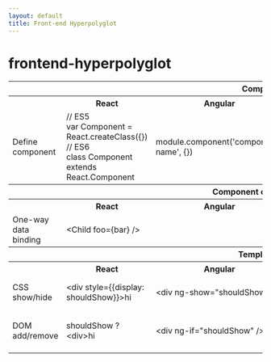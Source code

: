 ```yaml
---
layout: default
title: Front-end Hyperpolyglot
---
```


# frontend-hyperpolyglot

<table>
  <tr>
    <th colspan="6">
      Components
    </th>
  </tr>
  <tr>
    <th></th>
    <th>React</th>
    <th>Angular</th>
    <th>Ember</th>
    <th>Polymer</th>
    <th>Vue</th>
  </tr>

  <tr>
    <td>Define component</td>
    <td>
      // ES5<br />
      var Component = React.createClass({})<br />
      // ES6<br />
      class Component extends React.Component
    </td>
    <td>
      module.component('component-name', {})
    </td>
    <td>
      `<script type="text/x-handlebars" id="components/blog-post">`
        `<h1>Blog Post</h1>`
        `<p>Lorem ipsum dolor sit amet.</p>`
      `</script>`
    </td>
    <td>
      Polymer({})
    </td>
    <td>
      var Component = Vue.extend({})
    </td>
  </tr>

  <tr>
    <th colspan="6">
      Component communication
    </th>
  </tr>
  <tr>
    <th></th>
    <th>React</th>
    <th>Angular</th>
    <th>Ember</th>
    <th>Polymer</th>
    <th>Vue</th>
  </tr>

  <tr>
    <td>One-way data binding</td>
    <td>
      &lt;Child foo={bar} /&gt;
    </td>
    <td>
    </td>
    <td>
      &#123;{child foo=bar}&#125;
    </td>
    <td>
      &lt;Child foo='{"serialized": "object"}' /&gt;
    </td>
    <td>
      &lt;Child :foo="bar" /&gt;
    </td>
  </tr>

  <tr>
    <th colspan="6">
      Template logic
    </th>
  </tr>
  <tr>
    <th></th>
    <th>React</th>
    <th>Angular</th>
    <th>Ember</th>
    <th>Polymer</th>
    <th>Vue</th>
  </tr>

  <tr>
    <td>CSS show/hide</td>
    <td>
      &lt;div style=&#123;{display: shouldShow}&#125;>hi</div&gt;
    </td>
    <td>
      &lt;div ng-show="shouldShow" /&gt;
    </td>
    <td>
      &#123;{child foo=bar}&#125;
    </td>
    <td>
      &lt;Child foo='{"serialized": "object"}' /&gt;
    </td>
    <td>
      &lt;div v-show="shouldShow">hi<div/&gt;
    </td>
  </tr>

  <tr>
    <td>DOM add/remove</td>
    <td>
      shouldShow ? &lt;div>hi</div&gt; : null
    </td>
    <td>
      &lt;div ng-if="shouldShow" /&gt;
    </td>
    <td>
      &#123;{#if shouldShow}&#125;
        <div>hi</div>
      &#123;{/if}&#125;
    </td>
    <td>
      &lt;div dom-if="shouldShow"></div&gt;
    </td>
    <td>
      &lt;div v-if="shouldShow">hi<div/&gt;
    </td>
  </tr>

</table>
